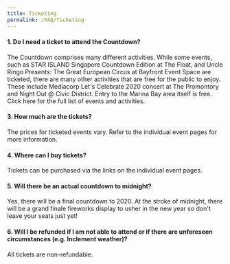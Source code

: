 ```yaml
---
title: Ticketing
permalink: /FAQ/Ticketing
---
```


#### 1. Do I need a ticket to attend the Countdown?

The Countdown comprises many different activities. While some events, such as STAR ISLAND Singapore Countdown Edition at The Float, and Uncle Ringo Presents: The Great European Circus at Bayfront Event Space are ticketed, there are many other activities that are free for the public to enjoy. These include Mediacorp Let's Celebrate 2020 concert at The Promontory and Night Out @ Civic District. Entry to the Marina Bay area itself is free. Click here for the full list of events and activities.

#### 3. How much are the tickets?

The prices for ticketed events vary. Refer to the individual event pages for more information. 

#### 4. Where can I buy tickets? 

Tickets can be purchased via the links on the individual event pages. 

#### 5. Will there be an actual countdown to midnight? 

Yes, there will be a final countdown to 2020. At the stroke of midnight, there will be a grand finale fireworks display to usher in the new year so don't leave your seats just yet! 

#### 6. Will I be refunded if I am not able to attend or if there are unforeseen circumstances (e.g. Inclement weather)? 

All tickets are non-refundable.
